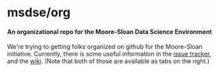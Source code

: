 msdse/org
=========
#### An organizational repo for the Moore-Sloan Data Science Environment


We're trying to getting folks organized on github for the Moore-Sloan initiative. Currently, there is some useful information in the [issue tracker](https://github.com/msdse/org/issues), and the [wiki](https://github.com/msdse/org/wiki). (Note that both of those are available as tabs on the right.)

